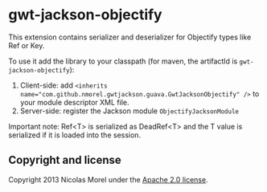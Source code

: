 gwt-jackson-objectify
=====
This extension contains serializer and deserializer for Objectify types like Ref or Key.

To use it add the library to your classpath (for maven, the artifactId is `gwt-jackson-objectify`):
1. Client-side: add `<inherits name="com.github.nmorel.gwtjackson.guava.GwtJacksonObjectify" />` to your module descriptor XML file.
2. Server-side: register the Jackson module `ObjectifyJacksonModule`

Important note: Ref\<T\> is serialized as DeadRef\<T\> and the T value is serialized if it is loaded into the session.


Copyright and license
-------------

Copyright 2013 Nicolas Morel under the [Apache 2.0 license](LICENSE).
